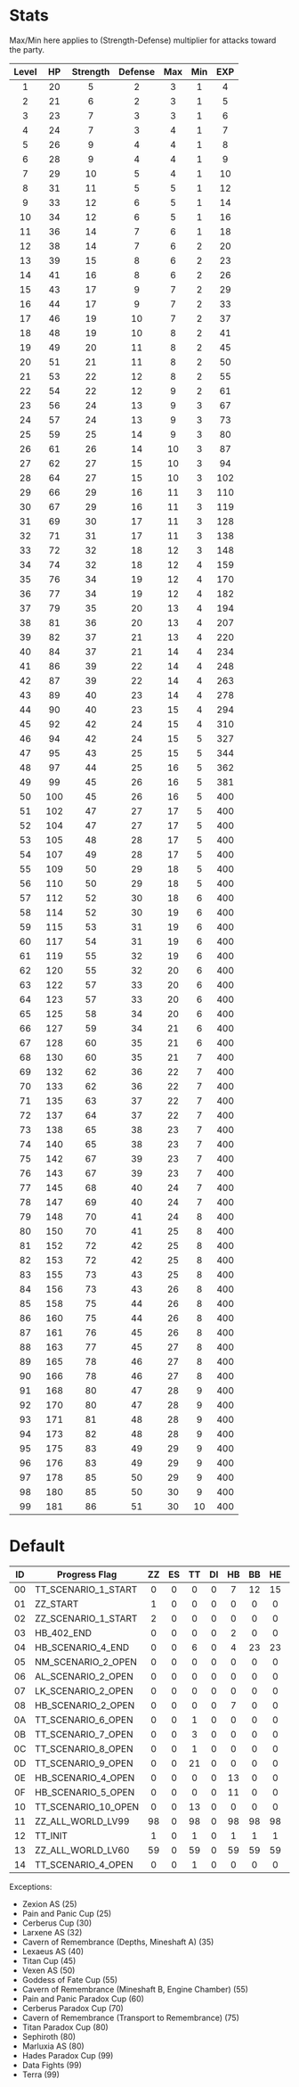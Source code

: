 # Stats

Max/Min here applies to (Strength-Defense) multiplier for attacks toward the party.

| Level |  HP | Strength | Defense | Max | Min | EXP |
|:-----:|:---:|:--------:|:-------:|:---:|:---:|:---:|
|   1   |  20 |     5    |    2    |  3  |  1  |  4  |
|   2   |  21 |     6    |    2    |  3  |  1  |  5  |
|   3   |  23 |     7    |    3    |  3  |  1  |  6  |
|   4   |  24 |     7    |    3    |  4  |  1  |  7  |
|   5   |  26 |     9    |    4    |  4  |  1  |  8  |
|   6   |  28 |     9    |    4    |  4  |  1  |  9  |
|   7   |  29 |    10    |    5    |  4  |  1  |  10 |
|   8   |  31 |    11    |    5    |  5  |  1  |  12 |
|   9   |  33 |    12    |    6    |  5  |  1  |  14 |
|   10  |  34 |    12    |    6    |  5  |  1  |  16 |
|   11  |  36 |    14    |    7    |  6  |  1  |  18 |
|   12  |  38 |    14    |    7    |  6  |  2  |  20 |
|   13  |  39 |    15    |    8    |  6  |  2  |  23 |
|   14  |  41 |    16    |    8    |  6  |  2  |  26 |
|   15  |  43 |    17    |    9    |  7  |  2  |  29 |
|   16  |  44 |    17    |    9    |  7  |  2  |  33 |
|   17  |  46 |    19    |    10   |  7  |  2  |  37 |
|   18  |  48 |    19    |    10   |  8  |  2  |  41 |
|   19  |  49 |    20    |    11   |  8  |  2  |  45 |
|   20  |  51 |    21    |    11   |  8  |  2  |  50 |
|   21  |  53 |    22    |    12   |  8  |  2  |  55 |
|   22  |  54 |    22    |    12   |  9  |  2  |  61 |
|   23  |  56 |    24    |    13   |  9  |  3  |  67 |
|   24  |  57 |    24    |    13   |  9  |  3  |  73 |
|   25  |  59 |    25    |    14   |  9  |  3  |  80 |
|   26  |  61 |    26    |    14   |  10 |  3  |  87 |
|   27  |  62 |    27    |    15   |  10 |  3  |  94 |
|   28  |  64 |    27    |    15   |  10 |  3  | 102 |
|   29  |  66 |    29    |    16   |  11 |  3  | 110 |
|   30  |  67 |    29    |    16   |  11 |  3  | 119 |
|   31  |  69 |    30    |    17   |  11 |  3  | 128 |
|   32  |  71 |    31    |    17   |  11 |  3  | 138 |
|   33  |  72 |    32    |    18   |  12 |  3  | 148 |
|   34  |  74 |    32    |    18   |  12 |  4  | 159 |
|   35  |  76 |    34    |    19   |  12 |  4  | 170 |
|   36  |  77 |    34    |    19   |  12 |  4  | 182 |
|   37  |  79 |    35    |    20   |  13 |  4  | 194 |
|   38  |  81 |    36    |    20   |  13 |  4  | 207 |
|   39  |  82 |    37    |    21   |  13 |  4  | 220 |
|   40  |  84 |    37    |    21   |  14 |  4  | 234 |
|   41  |  86 |    39    |    22   |  14 |  4  | 248 |
|   42  |  87 |    39    |    22   |  14 |  4  | 263 |
|   43  |  89 |    40    |    23   |  14 |  4  | 278 |
|   44  |  90 |    40    |    23   |  15 |  4  | 294 |
|   45  |  92 |    42    |    24   |  15 |  4  | 310 |
|   46  |  94 |    42    |    24   |  15 |  5  | 327 |
|   47  |  95 |    43    |    25   |  15 |  5  | 344 |
|   48  |  97 |    44    |    25   |  16 |  5  | 362 |
|   49  |  99 |    45    |    26   |  16 |  5  | 381 |
|   50  | 100 |    45    |    26   |  16 |  5  | 400 |
|   51  | 102 |    47    |    27   |  17 |  5  | 400 |
|   52  | 104 |    47    |    27   |  17 |  5  | 400 |
|   53  | 105 |    48    |    28   |  17 |  5  | 400 |
|   54  | 107 |    49    |    28   |  17 |  5  | 400 |
|   55  | 109 |    50    |    29   |  18 |  5  | 400 |
|   56  | 110 |    50    |    29   |  18 |  5  | 400 |
|   57  | 112 |    52    |    30   |  18 |  6  | 400 |
|   58  | 114 |    52    |    30   |  19 |  6  | 400 |
|   59  | 115 |    53    |    31   |  19 |  6  | 400 |
|   60  | 117 |    54    |    31   |  19 |  6  | 400 |
|   61  | 119 |    55    |    32   |  19 |  6  | 400 |
|   62  | 120 |    55    |    32   |  20 |  6  | 400 |
|   63  | 122 |    57    |    33   |  20 |  6  | 400 |
|   64  | 123 |    57    |    33   |  20 |  6  | 400 |
|   65  | 125 |    58    |    34   |  20 |  6  | 400 |
|   66  | 127 |    59    |    34   |  21 |  6  | 400 |
|   67  | 128 |    60    |    35   |  21 |  6  | 400 |
|   68  | 130 |    60    |    35   |  21 |  7  | 400 |
|   69  | 132 |    62    |    36   |  22 |  7  | 400 |
|   70  | 133 |    62    |    36   |  22 |  7  | 400 |
|   71  | 135 |    63    |    37   |  22 |  7  | 400 |
|   72  | 137 |    64    |    37   |  22 |  7  | 400 |
|   73  | 138 |    65    |    38   |  23 |  7  | 400 |
|   74  | 140 |    65    |    38   |  23 |  7  | 400 |
|   75  | 142 |    67    |    39   |  23 |  7  | 400 |
|   76  | 143 |    67    |    39   |  23 |  7  | 400 |
|   77  | 145 |    68    |    40   |  24 |  7  | 400 |
|   78  | 147 |    69    |    40   |  24 |  7  | 400 |
|   79  | 148 |    70    |    41   |  24 |  8  | 400 |
|   80  | 150 |    70    |    41   |  25 |  8  | 400 |
|   81  | 152 |    72    |    42   |  25 |  8  | 400 |
|   82  | 153 |    72    |    42   |  25 |  8  | 400 |
|   83  | 155 |    73    |    43   |  25 |  8  | 400 |
|   84  | 156 |    73    |    43   |  26 |  8  | 400 |
|   85  | 158 |    75    |    44   |  26 |  8  | 400 |
|   86  | 160 |    75    |    44   |  26 |  8  | 400 |
|   87  | 161 |    76    |    45   |  26 |  8  | 400 |
|   88  | 163 |    77    |    45   |  27 |  8  | 400 |
|   89  | 165 |    78    |    46   |  27 |  8  | 400 |
|   90  | 166 |    78    |    46   |  27 |  8  | 400 |
|   91  | 168 |    80    |    47   |  28 |  9  | 400 |
|   92  | 170 |    80    |    47   |  28 |  9  | 400 |
|   93  | 171 |    81    |    48   |  28 |  9  | 400 |
|   94  | 173 |    82    |    48   |  28 |  9  | 400 |
|   95  | 175 |    83    |    49   |  29 |  9  | 400 |
|   96  | 176 |    83    |    49   |  29 |  9  | 400 |
|   97  | 178 |    85    |    50   |  29 |  9  | 400 |
|   98  | 180 |    85    |    50   |  30 |  9  | 400 |
|   99  | 181 |    86    |    51   |  30 |  10 | 400 |

# Default

| ID | Progress Flag       | ZZ | ES | TT | DI | HB | BB | HE | AL | MU | PO | LK | LM | DC | WI | HT | WM | CA | TR | EH |
|:--:|---------------------|:--:|:--:|:--:|:--:|:--:|:--:|:--:|:--:|:--:|:--:|:--:|:--:|:--:|:--:|:--:|:--:|:--:|:--:|:--:|
| 00 | TT_SCENARIO_1_START |  0 |  0 |  0 |  0 |  7 | 12 | 15 | 21 |  9 |  0 | 25 |  0 | 17 | 18 | 23 |  0 | 19 | 27 | 49 |
| 01 | ZZ_START            |  1 |  0 |  0 |  0 |  0 |  0 |  0 |  0 |  0 |  0 |  0 |  0 |  0 |  0 |  0 |  0 |  0 |  0 |  0 |
| 02 | ZZ_SCENARIO_1_START |  2 |  0 |  0 |  0 |  0 |  0 |  0 |  0 |  0 |  0 |  0 |  0 |  0 |  0 |  0 |  0 |  0 |  0 |  0 |
| 03 | HB_402_END          |  0 |  0 |  0 |  0 |  2 |  0 |  0 |  0 |  0 |  0 |  0 |  0 |  0 |  0 |  0 |  0 |  0 |  0 |  0 |
| 04 | HB_SCENARIO_4_END   |  0 |  0 |  6 |  0 |  4 | 23 | 23 | 16 | 25 |  0 | 15 |  0 | 16 | 15 | 15 |  0 | 17 |  6 |  0 |
| 05 | NM_SCENARIO_2_OPEN  |  0 |  0 |  0 |  0 |  0 |  0 |  0 |  0 |  0 |  0 |  0 |  0 |  0 |  0 |  2 |  0 |  0 |  0 |  0 |
| 06 | AL_SCENARIO_2_OPEN  |  0 |  0 |  0 |  0 |  0 |  0 |  0 |  2 |  0 |  0 |  0 |  0 |  0 |  0 |  0 |  0 |  0 |  0 |  0 |
| 07 | LK_SCENARIO_2_OPEN  |  0 |  0 |  0 |  0 |  0 |  0 |  0 |  0 |  0 |  0 |  2 |  0 |  0 |  0 |  0 |  0 |  0 |  0 |  0 |
| 08 | HB_SCENARIO_2_OPEN  |  0 |  0 |  0 |  0 |  7 |  0 |  0 |  0 |  0 |  0 |  0 |  0 |  0 |  0 |  0 |  0 |  0 |  0 |  0 |
| 0A | TT_SCENARIO_6_OPEN  |  0 |  0 |  1 |  0 |  0 |  0 |  0 |  0 |  0 |  0 |  0 |  0 |  0 |  0 |  0 |  0 |  0 |  0 |  0 |
| 0B | TT_SCENARIO_7_OPEN  |  0 |  0 |  3 |  0 |  0 |  0 |  0 |  0 |  0 |  0 |  0 |  0 |  0 |  0 |  0 |  0 |  0 |  0 |  0 |
| 0C | TT_SCENARIO_8_OPEN  |  0 |  0 |  1 |  0 |  0 |  0 |  0 |  0 |  0 |  0 |  0 |  0 |  0 |  0 |  0 |  0 |  0 |  0 |  0 |
| 0D | TT_SCENARIO_9_OPEN  |  0 |  0 | 21 |  0 |  0 |  0 |  0 |  0 |  0 |  0 |  0 |  0 |  0 |  0 |  0 |  0 |  0 |  0 |  0 |
| 0E | HB_SCENARIO_4_OPEN  |  0 |  0 |  0 |  0 | 13 |  0 |  0 |  0 |  0 |  0 |  0 |  0 |  0 |  0 |  0 |  0 |  0 |  0 |  0 |
| 0F | HB_SCENARIO_5_OPEN  |  0 |  0 |  0 |  0 | 11 |  0 |  0 |  0 |  0 |  0 |  0 |  0 |  0 |  0 |  0 |  0 |  0 | 11 |  0 |
| 10 | TT_SCENARIO_10_OPEN |  0 |  0 | 13 |  0 |  0 |  0 |  0 |  0 |  0 |  0 |  0 |  0 |  0 |  0 |  0 |  0 |  0 |  0 |  0 |
| 11 | ZZ_ALL_WORLD_LV99   | 98 |  0 | 98 |  0 | 98 | 98 | 98 | 98 | 98 | 98 | 98 |  0 | 98 | 98 | 98 |  0 | 98 | 98 | 98 |
| 12 | TT_INIT             |  1 |  0 |  1 |  0 |  1 |  1 |  1 |  1 |  1 |  1 |  1 |  0 |  1 |  1 |  1 |  0 |  1 |  1 |  1 |
| 13 | ZZ_ALL_WORLD_LV60   | 59 |  0 | 59 |  0 | 59 | 59 | 59 | 59 | 59 | 59 | 59 |  0 | 59 | 59 | 59 |  0 | 59 | 59 | 59 |
| 14 | TT_SCENARIO_4_OPEN  |  0 |  0 |  1 |  0 |  0 |  0 |  0 |  0 |  0 |  0 |  0 |  0 |  0 |  0 |  0 |  0 |  0 |  0 |  0 |

Exceptions:
- Zexion AS (25)
- Pain and Panic Cup (25)
- Cerberus Cup (30)
- Larxene AS (32)
- Cavern of Remembrance (Depths, Mineshaft A) (35)
- Lexaeus AS (40)
- Titan Cup (45)
- Vexen AS (50)
- Goddess of Fate Cup (55)
- Cavern of Remembrance (Mineshaft B, Engine Chamber) (55)
- Pain and Panic Paradox Cup (60)
- Cerberus Paradox Cup (70)
- Cavern of Remembrance (Transport to Remembrance) (75)
- Titan Paradox Cup (80)
- Sephiroth (80)
- Marluxia AS (80)
- Hades Paradox Cup (99)
- Data Fights (99)
- Terra (99)

